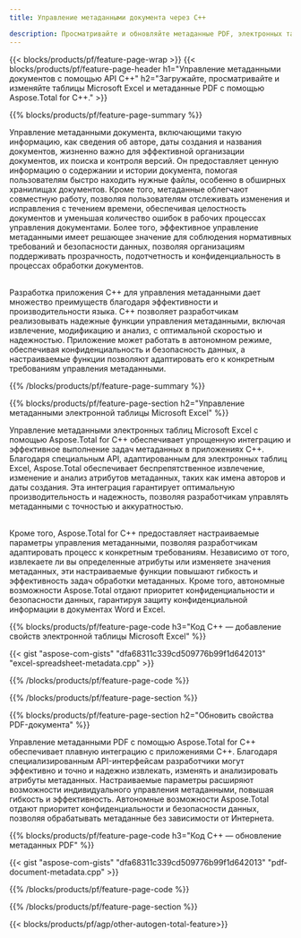 ```yaml
---
title: Управление метаданными документа через C++ 

description: Просматривайте и обновляйте метаданные PDF, электронных таблиц Microsoft Excel, презентаций PowerPoint и документов Word с помощью приложения C++.
---
```


{{< blocks/products/pf/feature-page-wrap >}}
{{< blocks/products/pf/feature-page-header h1="Управление метаданными документов с помощью API C++" h2="Загружайте, просматривайте и изменяйте таблицы Microsoft Excel и метаданные PDF с помощью Aspose.Total for C++." >}}

{{% blocks/products/pf/feature-page-summary %}}

Управление метаданными документа, включающими такую информацию, как сведения об авторе, даты создания и названия документов, жизненно важно для эффективной организации документов, их поиска и контроля версий. Он предоставляет ценную информацию о содержании и истории документа, помогая пользователям быстро находить нужные файлы, особенно в обширных хранилищах документов. Кроме того, метаданные облегчают совместную работу, позволяя пользователям отслеживать изменения и исправления с течением времени, обеспечивая целостность документов и уменьшая количество ошибок в рабочих процессах управления документами. Более того, эффективное управление метаданными имеет решающее значение для соблюдения нормативных требований и безопасности данных, позволяя организациям поддерживать прозрачность, подотчетность и конфиденциальность в процессах обработки документов.<br /><br />

Разработка приложения C++ для управления метаданными дает множество преимуществ благодаря эффективности и производительности языка. C++ позволяет разработчикам реализовывать надежные функции управления метаданными, включая извлечение, модификацию и анализ, с оптимальной скоростью и надежностью. Приложение может работать в автономном режиме, обеспечивая конфиденциальность и безопасность данных, а настраиваемые функции позволяют адаптировать его к конкретным требованиям управления метаданными.

{{% /blocks/products/pf/feature-page-summary  %}}


{{% blocks/products/pf/feature-page-section  h2="Управление метаданными электронной таблицы Microsoft Excel" %}}

Управление метаданными электронных таблиц Microsoft Excel с помощью Aspose.Total for C++ обеспечивает упрощенную интеграцию и эффективное выполнение задач метаданных в приложениях C++. Благодаря специальным API, адаптированным для электронных таблиц Excel, Aspose.Total обеспечивает беспрепятственное извлечение, изменение и анализ атрибутов метаданных, таких как имена авторов и даты создания. Эта интеграция гарантирует оптимальную производительность и надежность, позволяя разработчикам управлять метаданными с точностью и аккуратностью. <br /><br />

Кроме того, Aspose.Total for C++ предоставляет настраиваемые параметры управления метаданными, позволяя разработчикам адаптировать процесс к конкретным требованиям. Независимо от того, извлекаете ли вы определенные атрибуты или изменяете значения метаданных, эти настраиваемые функции повышают гибкость и эффективность задач обработки метаданных. Кроме того, автономные возможности Aspose.Total отдают приоритет конфиденциальности и безопасности данных, гарантируя защиту конфиденциальной информации в документах Word и Excel.

{{% blocks/products/pf/feature-page-code h3="Код C++ — добавление свойств электронной таблицы Microsoft Excel" %}}

{{< gist "aspose-com-gists" "dfa68311c339cd509776b99f1d642013" "excel-spreadsheet-metadata.cpp" >}}

{{% /blocks/products/pf/feature-page-code  %}}

{{% /blocks/products/pf/feature-page-section %}}


{{% blocks/products/pf/feature-page-section  h2="Обновить свойства PDF-документа" %}}

Управление метаданными PDF с помощью Aspose.Total for C++ обеспечивает плавную интеграцию с приложениями C++. Благодаря специализированным API-интерфейсам разработчики могут эффективно и точно и надежно извлекать, изменять и анализировать атрибуты метаданных. Настраиваемые параметры расширяют возможности индивидуального управления метаданными, повышая гибкость и эффективность. Автономные возможности Aspose.Total отдают приоритет конфиденциальности и безопасности данных, позволяя обрабатывать метаданные без зависимости от Интернета.

{{% blocks/products/pf/feature-page-code h3="Код C++ — обновление метаданных PDF" %}}

{{< gist "aspose-com-gists" "dfa68311c339cd509776b99f1d642013" "pdf-document-metadata.cpp" >}}

{{% /blocks/products/pf/feature-page-code  %}}

{{% /blocks/products/pf/feature-page-section %}}

{{< blocks/products/pf/agp/other-autogen-total-feature>}}